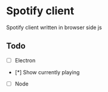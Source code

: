 # Spotify client
Spotify client written in browser side js

## Todo
* [ ] Electron
* [*] Show currently playing
* [ ] Node 
